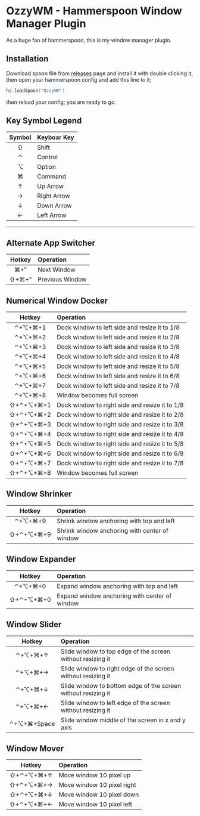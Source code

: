 # OzzyWM - Hammerspoon Window Manager Plugin

As a huge fan of hammerspoon, this is my window manager plugin.

## Installation

Download spoon file from [releases](https://github.com/ozguncagri/OzzyWM/releases) page and install it with double clicking it, then open your hammerspoon config and add this line to it;

```lua
hs.loadSpoon("OzzyWM")
```

then reload your config; you are ready to go.

## Key Symbol Legend

| Symbol | Keyboar Key  |
|:--:|:--|
| ⇧ | Shift |
| ⌃ | Control |
| ⌥ | Option |
| ⌘ | Command |
| ↑ | Up Arrow |
| → | Right Arrow |
| ↓ | Down Arrow |
| ← | Left Arrow |

---

## Alternate App Switcher

| Hotkey | Operation  |
|:--:|:--|
| ⌘+" | Next Window |
| ⇧+⌘+" | Previous Window |

## Numerical Window Docker

| Hotkey | Operation  |
|:--:|:--|
| ⌃+⌥+⌘+1 | Dock window to left side and resize it to 1/8 |
| ⌃+⌥+⌘+2 | Dock window to left side and resize it to 2/8 |
| ⌃+⌥+⌘+3 | Dock window to left side and resize it to 3/8 |
| ⌃+⌥+⌘+4 | Dock window to left side and resize it to 4/8 |
| ⌃+⌥+⌘+5 | Dock window to left side and resize it to 5/8 |
| ⌃+⌥+⌘+6 | Dock window to left side and resize it to 6/8 |
| ⌃+⌥+⌘+7 | Dock window to left side and resize it to 7/8 |
| ⌃+⌥+⌘+8 | Window becomes full screen |
| ⇧+⌃+⌥+⌘+1 | Dock window to right side and resize it to 1/8 |
| ⇧+⌃+⌥+⌘+2 | Dock window to right side and resize it to 2/8 |
| ⇧+⌃+⌥+⌘+3 | Dock window to right side and resize it to 3/8 |
| ⇧+⌃+⌥+⌘+4 | Dock window to right side and resize it to 4/8 |
| ⇧+⌃+⌥+⌘+5 | Dock window to right side and resize it to 5/8 |
| ⇧+⌃+⌥+⌘+6 | Dock window to right side and resize it to 6/8 |
| ⇧+⌃+⌥+⌘+7 | Dock window to right side and resize it to 7/8 |
| ⇧+⌃+⌥+⌘+8 | Window becomes full screen |

## Window Shrinker

| Hotkey | Operation  |
|:--:|:--|
| ⌃+⌥+⌘+9 | Shrink window anchoring with top and left |
| ⇧+⌃+⌥+⌘+9 | Shrink window anchoring with center of window |

## Window Expander

| Hotkey | Operation  |
|:--:|:--|
| ⌃+⌥+⌘+0 | Expand window anchoring with top and left |
| ⇧+⌃+⌥+⌘+0 | Expand window anchoring with center of window |

## Window Slider

| Hotkey | Operation  |
|:--:|:--|
| ⌃+⌥+⌘+↑ | Slide window to top edge of the screen without resizing it |
| ⌃+⌥+⌘+→ | Slide window to right edge of the screen without resizing it |
| ⌃+⌥+⌘+↓ | Slide window to bottom edge of the screen without resizing it |
| ⌃+⌥+⌘+← | Slide window to left edge of the screen without resizing it |
| ⌃+⌥+⌘+Space | Slide window middle of the screen in x and y axis |

## Window Mover

| Hotkey | Operation  |
|:--:|:--|
| ⇧+⌃+⌥+⌘+↑ | Move window 10 pixel up |
| ⇧+⌃+⌥+⌘+→ | Move window 10 pixel right |
| ⇧+⌃+⌥+⌘+↓ | Move window 10 pixel down |
| ⇧+⌃+⌥+⌘+← | Move window 10 pixel left |
